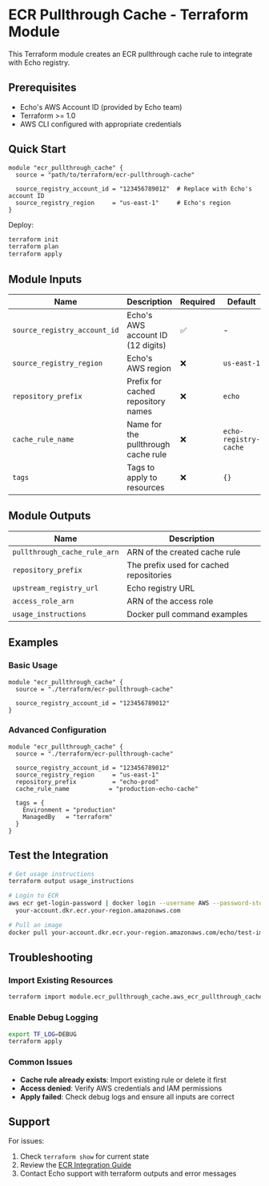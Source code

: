 # ECR Pullthrough Cache - Terraform Module

This Terraform module creates an ECR pullthrough cache rule to integrate with Echo registry.

## Prerequisites

- Echo's AWS Account ID (provided by Echo team)
- Terraform >= 1.0
- AWS CLI configured with appropriate credentials

## Quick Start

```hcl
module "ecr_pullthrough_cache" {
  source = "path/to/terraform/ecr-pullthrough-cache"
  
  source_registry_account_id = "123456789012"  # Replace with Echo's account ID
  source_registry_region     = "us-east-1"     # Echo's region
}
```

Deploy:
```bash
terraform init
terraform plan
terraform apply
```

## Module Inputs

| Name | Description | Required | Default |
|------|-------------|----------|---------|
| `source_registry_account_id` | Echo's AWS account ID (12 digits) | ✅ | - |
| `source_registry_region` | Echo's AWS region | ❌ | `us-east-1` |
| `repository_prefix` | Prefix for cached repository names | ❌ | `echo` |
| `cache_rule_name` | Name for the pullthrough cache rule | ❌ | `echo-registry-cache` |
| `tags` | Tags to apply to resources | ❌ | `{}` |

## Module Outputs

| Name | Description |
|------|-------------|
| `pullthrough_cache_rule_arn` | ARN of the created cache rule |
| `repository_prefix` | The prefix used for cached repositories |
| `upstream_registry_url` | Echo registry URL |
| `access_role_arn` | ARN of the access role |
| `usage_instructions` | Docker pull command examples |

## Examples

### Basic Usage

```hcl
module "ecr_pullthrough_cache" {
  source = "./terraform/ecr-pullthrough-cache"
  
  source_registry_account_id = "123456789012"
}
```

### Advanced Configuration

```hcl
module "ecr_pullthrough_cache" {
  source = "./terraform/ecr-pullthrough-cache"
  
  source_registry_account_id = "123456789012"
  source_registry_region     = "us-east-1"
  repository_prefix          = "echo-prod"
  cache_rule_name           = "production-echo-cache"
  
  tags = {
    Environment = "production"
    ManagedBy   = "terraform"
  }
}
```

## Test the Integration

```bash
# Get usage instructions
terraform output usage_instructions

# Login to ECR
aws ecr get-login-password | docker login --username AWS --password-stdin \
  your-account.dkr.ecr.your-region.amazonaws.com

# Pull an image
docker pull your-account.dkr.ecr.your-region.amazonaws.com/echo/test-image:latest
```

## Troubleshooting

### Import Existing Resources
```bash
terraform import module.ecr_pullthrough_cache.aws_ecr_pullthrough_cache_rule.this echo
```

### Enable Debug Logging
```bash
export TF_LOG=DEBUG
terraform apply
```

### Common Issues

- **Cache rule already exists**: Import existing rule or delete it first
- **Access denied**: Verify AWS credentials and IAM permissions
- **Apply failed**: Check debug logs and ensure all inputs are correct

## Support

For issues:
1. Check `terraform show` for current state
2. Review the [ECR Integration Guide](../../docs/integrations/ecr.md)
3. Contact Echo support with terraform outputs and error messages 